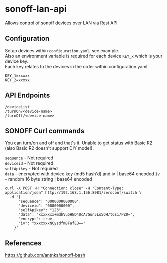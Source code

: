 # sonoff-lan-api
 Allows control of sonoff devices over LAN via Rest API

## Configuration
Setup devices within `configuration.yaml`, see example.  
Also an environment variable is required for each device `KEY_x` which is your device key.  
Each key relates to the devices in the order within configuration.yaml.  
```
KEY_1=xxxxx
KEY_2=xxxxx
```

## API Endpoints

`/deviceList`  
`/turnOn/<device-name>`  
`/turnOff/<device-name>`  

## SONOFF Curl commands
You can turn/on and off and that's it. Unable to get status with Basic R2 (also Basic R2 doesn't support DIY mode!).  

`sequence` - Not required  
`deviceid` - Not required  
`selfApikey` - Not required  
`data` - encrypted with device key (md5 hash'd) and iv | base64 encoded
`iv` - random 16 byte string | base64 encoded

```
curl -X POST -H "Connection: close" -H "Content-Type: application/json" http://192.168.1.156:8081/zeroconf/switch \
  -d '{
      "sequence": "0000000000000",
      "deviceid": "0000000000",
      "selfApikey": "123",
      "data": "xxxxxxx+mdhVu5HND4UcA7Gun5Lo5OH/t6si/PZ0=",
      "encrypt": true,
      "iv": "xxxxxxxNCysdfm8FafEQ=="
    }'
```

## References
https://github.com/antnks/sonoff-bash

